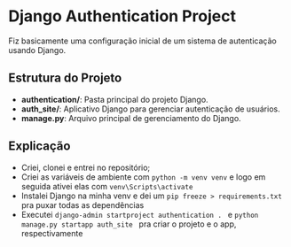 # Django Authentication Project

Fiz basicamente uma configuração inicial de um sistema de autenticação usando Django. 

## Estrutura do Projeto

- **authentication/**: Pasta principal do projeto Django.
- **auth_site/**: Aplicativo Django para gerenciar autenticação de usuários.
- **manage.py**: Arquivo principal de gerenciamento do Django.

## Explicação
- Criei, clonei e entrei no repositório;
- Criei as variáveis de ambiente com `python -m venv venv` e logo em seguida ativei elas com `venv\Scripts\activate`
- Instalei Django na minha venv e dei um `pip freeze > requirements.txt` pra puxar todas as dependências
- Executei `django-admin startproject authentication . ` e `python manage.py startapp auth_site ` pra criar o projeto e o app, respectivamente